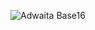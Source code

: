 ![Adwaita Base16](https://github.com/kesmarag/adwaita-base16-vscode/raw/master/./adwaita-base16.png)